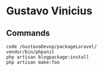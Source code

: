 # Gustavo Vinicius

## Commands
```
code /GustavoDevop/packageLaravel/
vendor/bin/phpunit
php artisan blogpackage:install
php artisan make:foo
```